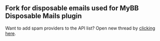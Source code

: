 ## Fork for disposable emails used for MyBB Disposable Mails plugin

Want to add spam providers to the API list? Open new thread by [clicking here](https://github.com/RevertIT/disposable-email-domains/discussions/new?category=suggest-spam-providers).
